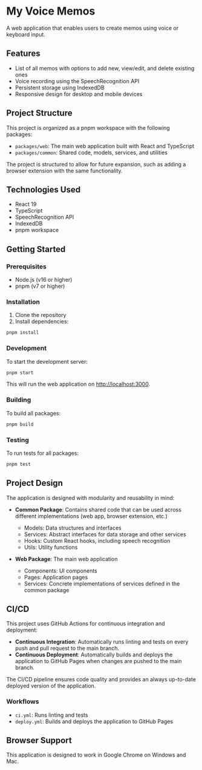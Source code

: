 # My Voice Memos

A web application that enables users to create memos using voice or keyboard input.

## Features

- List of all memos with options to add new, view/edit, and delete existing ones
- Voice recording using the SpeechRecognition API
- Persistent storage using IndexedDB
- Responsive design for desktop and mobile devices

## Project Structure

This project is organized as a pnpm workspace with the following packages:

- `packages/web`: The main web application built with React and TypeScript
- `packages/common`: Shared code, models, services, and utilities

The project is structured to allow for future expansion, such as adding a browser extension with the same functionality.

## Technologies Used

- React 19
- TypeScript
- SpeechRecognition API
- IndexedDB
- pnpm workspace

## Getting Started

### Prerequisites

- Node.js (v16 or higher)
- pnpm (v7 or higher)

### Installation

1. Clone the repository
2. Install dependencies:

```bash
pnpm install
```

### Development

To start the development server:

```bash
pnpm start
```

This will run the web application on [http://localhost:3000](http://localhost:3000).

### Building

To build all packages:

```bash
pnpm build
```

### Testing

To run tests for all packages:

```bash
pnpm test
```

## Project Design

The application is designed with modularity and reusability in mind:

- **Common Package**: Contains shared code that can be used across different implementations (web app, browser extension, etc.)
  - Models: Data structures and interfaces
  - Services: Abstract interfaces for data storage and other services
  - Hooks: Custom React hooks, including speech recognition
  - Utils: Utility functions

- **Web Package**: The main web application
  - Components: UI components
  - Pages: Application pages
  - Services: Concrete implementations of services defined in the common package

## CI/CD

This project uses GitHub Actions for continuous integration and deployment:

- **Continuous Integration**: Automatically runs linting and tests on every push and pull request to the main branch.
- **Continuous Deployment**: Automatically builds and deploys the application to GitHub Pages when changes are pushed to the main branch.

The CI/CD pipeline ensures code quality and provides an always up-to-date deployed version of the application.

### Workflows

- `ci.yml`: Runs linting and tests
- `deploy.yml`: Builds and deploys the application to GitHub Pages

## Browser Support

This application is designed to work in Google Chrome on Windows and Mac.

